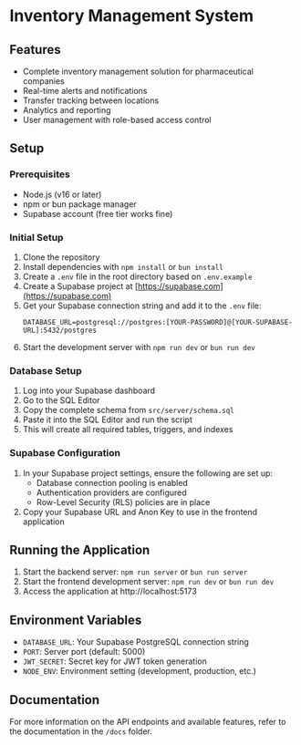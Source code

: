 
# Inventory Management System

## Features

- Complete inventory management solution for pharmaceutical companies
- Real-time alerts and notifications
- Transfer tracking between locations
- Analytics and reporting
- User management with role-based access control

## Setup

### Prerequisites
- Node.js (v16 or later)
- npm or bun package manager
- Supabase account (free tier works fine)

### Initial Setup

1. Clone the repository
2. Install dependencies with `npm install` or `bun install`
3. Create a `.env` file in the root directory based on `.env.example`
4. Create a Supabase project at [https://supabase.com](https://supabase.com)
5. Get your Supabase connection string and add it to the `.env` file:
   ```
   DATABASE_URL=postgresql://postgres:[YOUR-PASSWORD]@[YOUR-SUPABASE-URL]:5432/postgres
   ```
6. Start the development server with `npm run dev` or `bun run dev`

### Database Setup

1. Log into your Supabase dashboard
2. Go to the SQL Editor
3. Copy the complete schema from `src/server/schema.sql`
4. Paste it into the SQL Editor and run the script
5. This will create all required tables, triggers, and indexes

### Supabase Configuration

1. In your Supabase project settings, ensure the following are set up:
   - Database connection pooling is enabled
   - Authentication providers are configured
   - Row-Level Security (RLS) policies are in place
2. Copy your Supabase URL and Anon Key to use in the frontend application

## Running the Application

1. Start the backend server: `npm run server` or `bun run server`
2. Start the frontend development server: `npm run dev` or `bun run dev`
3. Access the application at http://localhost:5173

## Environment Variables

- `DATABASE_URL`: Your Supabase PostgreSQL connection string
- `PORT`: Server port (default: 5000)
- `JWT_SECRET`: Secret key for JWT token generation
- `NODE_ENV`: Environment setting (development, production, etc.)

## Documentation

For more information on the API endpoints and available features, refer to the documentation in the `/docs` folder.
